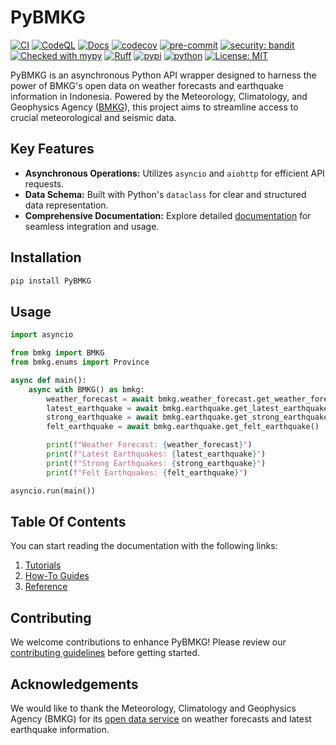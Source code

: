 # PyBMKG

[![CI](https://github.com/kiraware/PyBMKG/workflows/ci/badge.svg)](https://github.com/kiraware/PyBMKG/actions/workflows/ci.yml)
[![CodeQL](https://github.com/kiraware/PyBMKG/workflows/CodeQL/badge.svg)](https://github.com/kiraware/PyBMKG/actions/workflows/codeql.yml)
[![Docs](https://readthedocs.org/projects/pybmkg/badge/?version=latest)](https://pybmkg.readthedocs.io/en/latest/?badge=latest)
[![codecov](https://codecov.io/gh/kiraware/PyBMKG/graph/badge.svg?token=MN6AXAHO0P)](https://codecov.io/gh/kiraware/PyBMKG)
[![pre-commit](https://img.shields.io/badge/pre--commit-enabled-brightgreen?logo=pre-commit&logoColor=white)](https://github.com/pre-commit/pre-commit)
[![security: bandit](https://img.shields.io/badge/security-bandit-yellow.svg)](https://github.com/PyCQA/bandit)
[![Checked with mypy](http://www.mypy-lang.org/static/mypy_badge.svg)](http://mypy-lang.org/)
[![Ruff](https://img.shields.io/endpoint?url=https://raw.githubusercontent.com/astral-sh/ruff/main/assets/badge/v2.json)](https://github.com/astral-sh/ruff)
[![pypi](https://img.shields.io/pypi/v/PyBMKG.svg)](https://pypi.org/project/PyBMKG/)
[![python](https://img.shields.io/pypi/pyversions/PyBMKG.svg)](https://pypi.org/project/PyBMKG/)
[![License: MIT](https://img.shields.io/badge/license-MIT-blue.svg)](https://opensource.org/license/MIT)

PyBMKG is an asynchronous Python API wrapper designed to harness the power of BMKG's open data
on weather forecasts and earthquake information in Indonesia. Powered by the Meteorology,
Climatology, and Geophysics Agency ([BMKG](https://bmkg.go.id/)), this project aims to streamline
access to crucial meteorological and seismic data.

## Key Features

- **Asynchronous Operations:** Utilizes `asyncio` and `aiohttp` for efficient API requests.
- **Data Schema:** Built with Python's `dataclass` for clear and structured data representation.
- **Comprehensive Documentation:** Explore detailed [documentation](https://pybmkg.readthedocs.io/en/latest/) for seamless integration and usage.

## Installation

```bash
pip install PyBMKG
```

## Usage

```python
import asyncio

from bmkg import BMKG
from bmkg.enums import Province

async def main():
    async with BMKG() as bmkg:
        weather_forecast = await bmkg.weather_forecast.get_weather_forecast(Province.ACEH)
        latest_earthquake = await bmkg.earthquake.get_latest_earthquake()
        strong_earthquake = await bmkg.earthquake.get_strong_earthquake()
        felt_earthquake = await bmkg.earthquake.get_felt_earthquake()

        print(f"Weather Forecast: {weather_forecast}")
        print(f"Latest Earthquakes: {latest_earthquake}")
        print(f"Strong Earthquakes: {strong_earthquake}")
        print(f"Felt Earthquakes: {felt_earthquake}")

asyncio.run(main())
```

## Table Of Contents

You can start reading the documentation with the
following links:

1. [Tutorials](tutorials.md)
2. [How-To Guides](how-to-guides.md)
3. [Reference](reference/api.md)

## Contributing

We welcome contributions to enhance PyBMKG! Please review our
[contributing guidelines](how-to-guides.md/#contributing)
before getting started.

## Acknowledgements

We would like to thank the Meteorology, Climatology
and Geophysics Agency (BMKG) for its [open data service](https://data.bmkg.go.id/)
on weather forecasts and latest earthquake information.
